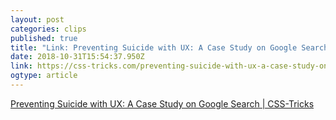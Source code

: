 ```yaml
---
layout: post 
categories: clips 
published: true 
title: "Link: Preventing Suicide with UX: A Case Study on Google Search | CSS-Tricks" 
date: 2018-10-31T15:54:37.950Z 
link: https://css-tricks.com/preventing-suicide-with-ux-a-case-study-on-google-search/ 
ogtype: article 
---
```

[ Preventing Suicide with UX: A Case Study on Google Search | CSS-Tricks ]( https://css-tricks.com/preventing-suicide-with-ux-a-case-study-on-google-search/ ) 

